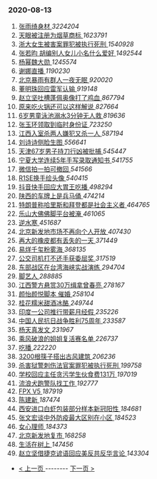 ### 2020-08-13 
1. [ 张雨绮身材 ](https://s.weibo.com/weibo?q=%23%E5%BC%A0%E9%9B%A8%E7%BB%AE%E8%BA%AB%E6%9D%90%23&Refer=top) *3224204*
1. [ 天眼被注册为烟草商标 ](https://s.weibo.com/weibo?q=%23%E5%A4%A9%E7%9C%BC%E8%A2%AB%E6%B3%A8%E5%86%8C%E4%B8%BA%E7%83%9F%E8%8D%89%E5%95%86%E6%A0%87%23&Refer=top) *1623791*
1. [ 浙大女生被害案罪犯被执行死刑 ](https://s.weibo.com/weibo?q=%23%E6%B5%99%E5%A4%A7%E5%A5%B3%E7%94%9F%E8%A2%AB%E5%AE%B3%E6%A1%88%E7%BD%AA%E7%8A%AF%E8%A2%AB%E6%89%A7%E8%A1%8C%E6%AD%BB%E5%88%91%23&Refer=top) *1540928*
1. [ 张若昀 胡编别人女儿小名什么爱好 ](https://s.weibo.com/weibo?q=%E5%BC%A0%E8%8B%A5%E6%98%80%20%E8%83%A1%E7%BC%96%E5%88%AB%E4%BA%BA%E5%A5%B3%E5%84%BF%E5%B0%8F%E5%90%8D%E4%BB%80%E4%B9%88%E7%88%B1%E5%A5%BD&Refer=top) *1492544*
1. [ 杨幂魏大勋 ](https://s.weibo.com/weibo?q=%E6%9D%A8%E5%B9%82%E9%AD%8F%E5%A4%A7%E5%8B%8B&Refer=top) *1245574*
1. [ 谢娜直播 ](https://s.weibo.com/weibo?q=%23%E8%B0%A2%E5%A8%9C%E7%9B%B4%E6%92%AD%23&topic_ad=1&Refer=top) *1190230*
1. [ 北京暴雨有群人一夜无眠 ](https://s.weibo.com/weibo?q=%23%E5%8C%97%E4%BA%AC%E6%9A%B4%E9%9B%A8%E6%9C%89%E7%BE%A4%E4%BA%BA%E4%B8%80%E5%A4%9C%E6%97%A0%E7%9C%A0%23&Refer=top) *920020*
1. [ 董明珠回应雷军认输 ](https://s.weibo.com/weibo?q=%E8%91%A3%E6%98%8E%E7%8F%A0%E5%9B%9E%E5%BA%94%E9%9B%B7%E5%86%9B%E8%AE%A4%E8%BE%93&Refer=top) *919148*
1. [ 赵立坚吐槽蓬佩奥像打了鸡血 ](https://s.weibo.com/weibo?q=%23%E8%B5%B5%E7%AB%8B%E5%9D%9A%E5%90%90%E6%A7%BD%E8%93%AC%E4%BD%A9%E5%A5%A5%E5%83%8F%E6%89%93%E4%BA%86%E9%B8%A1%E8%A1%80%23&Refer=top) *867794*
1. [ 原来吃火锅还可以这样解说 ](https://s.weibo.com/weibo?q=%23%E5%8E%9F%E6%9D%A5%E5%90%83%E7%81%AB%E9%94%85%E8%BF%98%E5%8F%AF%E4%BB%A5%E8%BF%99%E6%A0%B7%E8%A7%A3%E8%AF%B4%23&Refer=top) *827664*
1. [ 6岁男童泳池溺水3分钟无人救 ](https://s.weibo.com/weibo?q=%236%E5%B2%81%E7%94%B7%E7%AB%A5%E6%B3%B3%E6%B1%A0%E6%BA%BA%E6%B0%B43%E5%88%86%E9%92%9F%E6%97%A0%E4%BA%BA%E6%95%91%23&Refer=top) *819636*
1. [ 张玉环领取到临时身份证 ](https://s.weibo.com/weibo?q=%23%E5%BC%A0%E7%8E%89%E7%8E%AF%E9%A2%86%E5%8F%96%E5%88%B0%E4%B8%B4%E6%97%B6%E8%BA%AB%E4%BB%BD%E8%AF%81%23&Refer=top) *723250*
1. [ 江西入室杀两人嫌犯又杀一人 ](https://s.weibo.com/weibo?q=%23%E6%B1%9F%E8%A5%BF%E5%85%A5%E5%AE%A4%E6%9D%80%E4%B8%A4%E4%BA%BA%E5%AB%8C%E7%8A%AF%E5%8F%88%E6%9D%80%E4%B8%80%E4%BA%BA%23&Refer=top) *587194*
1. [ 刘诗诗侧脸生图 ](https://s.weibo.com/weibo?q=%23%E5%88%98%E8%AF%97%E8%AF%97%E4%BE%A7%E8%84%B8%E7%94%9F%E5%9B%BE%23&Refer=top) *556641*
1. [ 天津67岁男子持刀行凶被批捕 ](https://s.weibo.com/weibo?q=%23%E5%A4%A9%E6%B4%A567%E5%B2%81%E7%94%B7%E5%AD%90%E6%8C%81%E5%88%80%E8%A1%8C%E5%87%B6%E8%A2%AB%E6%89%B9%E6%8D%95%23&Refer=top) *545447*
1. [ 宁夏大学连续5年手写录取通知书 ](https://s.weibo.com/weibo?q=%23%E5%AE%81%E5%A4%8F%E5%A4%A7%E5%AD%A6%E8%BF%9E%E7%BB%AD5%E5%B9%B4%E6%89%8B%E5%86%99%E5%BD%95%E5%8F%96%E9%80%9A%E7%9F%A5%E4%B9%A6%23&Refer=top) *541755*
1. [ 微信拍一拍可撤回 ](https://s.weibo.com/weibo?q=%E5%BE%AE%E4%BF%A1%E6%8B%8D%E4%B8%80%E6%8B%8D%E5%8F%AF%E6%92%A4%E5%9B%9E&Refer=top) *541566*
1. [ R1SE换手绘头像 ](https://s.weibo.com/weibo?q=%23R1SE%E6%8D%A2%E6%89%8B%E7%BB%98%E5%A4%B4%E5%83%8F%23&Refer=top) *540415*
1. [ 抖音快手回应大胃王吃播 ](https://s.weibo.com/weibo?q=%23%E6%8A%96%E9%9F%B3%E5%BF%AB%E6%89%8B%E5%9B%9E%E5%BA%94%E5%A4%A7%E8%83%83%E7%8E%8B%E5%90%83%E6%92%AD%23&Refer=top) *498294*
1. [ 陕西的车牌上是兵马俑 ](https://s.weibo.com/weibo?q=%E9%99%95%E8%A5%BF%E7%9A%84%E8%BD%A6%E7%89%8C%E4%B8%8A%E6%98%AF%E5%85%B5%E9%A9%AC%E4%BF%91&Refer=top) *474214*
1. [ 特朗普称哈里斯和拜登都是社会主义者 ](https://s.weibo.com/weibo?q=%23%E7%89%B9%E6%9C%97%E6%99%AE%E7%A7%B0%E5%93%88%E9%87%8C%E6%96%AF%E5%92%8C%E6%8B%9C%E7%99%BB%E9%83%BD%E6%98%AF%E7%A4%BE%E4%BC%9A%E4%B8%BB%E4%B9%89%E8%80%85%23&Refer=top) *464765*
1. [ 乐山大佛佛脚平台被淹 ](https://s.weibo.com/weibo?q=%23%E4%B9%90%E5%B1%B1%E5%A4%A7%E4%BD%9B%E4%BD%9B%E8%84%9A%E5%B9%B3%E5%8F%B0%E8%A2%AB%E6%B7%B9%23&Refer=top) *461065*
1. [ 逆水寒 ](https://s.weibo.com/weibo?q=%E9%80%86%E6%B0%B4%E5%AF%92&Refer=top) *451687*
1. [ 北京新发地市场不再向个人开放 ](https://s.weibo.com/weibo?q=%23%E5%8C%97%E4%BA%AC%E6%96%B0%E5%8F%91%E5%9C%B0%E5%B8%82%E5%9C%BA%E4%B8%8D%E5%86%8D%E5%90%91%E4%B8%AA%E4%BA%BA%E5%BC%80%E6%94%BE%23&Refer=top) *407430*
1. [ 再大的橡皮都有丢失的一天 ](https://s.weibo.com/weibo?q=%23%E5%86%8D%E5%A4%A7%E7%9A%84%E6%A9%A1%E7%9A%AE%E9%83%BD%E6%9C%89%E4%B8%A2%E5%A4%B1%E7%9A%84%E4%B8%80%E5%A4%A9%23&Refer=top) *371449*
1. [ 易烊千玺粉雾海 ](https://s.weibo.com/weibo?q=%23%E6%98%93%E7%83%8A%E5%8D%83%E7%8E%BA%E7%B2%89%E9%9B%BE%E6%B5%B7%23&Refer=top) *368135*
1. [ 公交司机打不还手获委屈奖 ](https://s.weibo.com/weibo?q=%23%E5%85%AC%E4%BA%A4%E5%8F%B8%E6%9C%BA%E6%89%93%E4%B8%8D%E8%BF%98%E6%89%8B%E8%8E%B7%E5%A7%94%E5%B1%88%E5%A5%96%23&Refer=top) *317519*
1. [ 东部战区在台湾海峡实战演练 ](https://s.weibo.com/weibo?q=%23%E4%B8%9C%E9%83%A8%E6%88%98%E5%8C%BA%E5%9C%A8%E5%8F%B0%E6%B9%BE%E6%B5%B7%E5%B3%A1%E5%AE%9E%E6%88%98%E6%BC%94%E7%BB%83%23&Refer=top) *294704*
1. [ 脚艺人 ](https://s.weibo.com/weibo?q=%E8%84%9A%E8%89%BA%E4%BA%BA&Refer=top) *288885*
1. [ 江西警方悬赏30万缉拿曾春亮 ](https://s.weibo.com/weibo?q=%23%E6%B1%9F%E8%A5%BF%E8%AD%A6%E6%96%B9%E6%82%AC%E8%B5%8F30%E4%B8%87%E7%BC%89%E6%8B%BF%E6%9B%BE%E6%98%A5%E4%BA%AE%23&Refer=top) *278167*
1. [ 颜怡颜悦脚本 催婚 ](https://s.weibo.com/weibo?q=%E9%A2%9C%E6%80%A1%E9%A2%9C%E6%82%A6%E8%84%9A%E6%9C%AC%20%E5%82%AC%E5%A9%9A&Refer=top) *258104*
1. [ 桂花糯米甜酒冰酪 ](https://s.weibo.com/weibo?q=%23%E6%A1%82%E8%8A%B1%E7%B3%AF%E7%B1%B3%E7%94%9C%E9%85%92%E5%86%B0%E9%85%AA%23&Refer=top) *249744*
1. [ 印度一公司推行带薪月经假 ](https://s.weibo.com/weibo?q=%23%E5%8D%B0%E5%BA%A6%E4%B8%80%E5%85%AC%E5%8F%B8%E6%8E%A8%E8%A1%8C%E5%B8%A6%E8%96%AA%E6%9C%88%E7%BB%8F%E5%81%87%23&Refer=top) *235226*
1. [ 中国人民抗日战争胜利75周年 ](https://s.weibo.com/weibo?q=%23%E4%B8%AD%E5%9B%BD%E4%BA%BA%E6%B0%91%E6%8A%97%E6%97%A5%E6%88%98%E4%BA%89%E8%83%9C%E5%88%A975%E5%91%A8%E5%B9%B4%23&Refer=top) *233587*
1. [ 杨天真发文 ](https://s.weibo.com/weibo?q=%23%E6%9D%A8%E5%A4%A9%E7%9C%9F%E5%8F%91%E6%96%87%23&Refer=top) *231967*
1. [ 乘风破浪的姐姐复活赛名单 ](https://s.weibo.com/weibo?q=%E4%B9%98%E9%A3%8E%E7%A0%B4%E6%B5%AA%E7%9A%84%E5%A7%90%E5%A7%90%E5%A4%8D%E6%B4%BB%E8%B5%9B%E5%90%8D%E5%8D%95&Refer=top) *226737*
1. [ 吃播 ](https://s.weibo.com/weibo?q=%E5%90%83%E6%92%AD&Refer=top) *222220*
1. [ 3200根筷子搭出古风建筑 ](https://s.weibo.com/weibo?q=3200%E6%A0%B9%E7%AD%B7%E5%AD%90%E6%90%AD%E5%87%BA%E5%8F%A4%E9%A3%8E%E5%BB%BA%E7%AD%91&Refer=top) *206236*
1. [ 杀害狱警刺伤法官案罪犯被执行死刑 ](https://s.weibo.com/weibo?q=%E6%9D%80%E5%AE%B3%E7%8B%B1%E8%AD%A6%E5%88%BA%E4%BC%A4%E6%B3%95%E5%AE%98%E6%A1%88%E7%BD%AA%E7%8A%AF%E8%A2%AB%E6%89%A7%E8%A1%8C%E6%AD%BB%E5%88%91&Refer=top) *199758*
1. [ 学校回应主任贪污学生伙食费131万 ](https://s.weibo.com/weibo?q=%23%E5%AD%A6%E6%A0%A1%E5%9B%9E%E5%BA%94%E4%B8%BB%E4%BB%BB%E8%B4%AA%E6%B1%A1%E5%AD%A6%E7%94%9F%E4%BC%99%E9%A3%9F%E8%B4%B9131%E4%B8%87%23&Refer=top) *197019*
1. [ 流浪犬跑警队找工作 ](https://s.weibo.com/weibo?q=%E6%B5%81%E6%B5%AA%E7%8A%AC%E8%B7%91%E8%AD%A6%E9%98%9F%E6%89%BE%E5%B7%A5%E4%BD%9C&Refer=top) *192777*
1. [ FPX V5 ](https://s.weibo.com/weibo?q=FPX%20V5&Refer=top) *187919*
1. [ 陈建新 ](https://s.weibo.com/weibo?q=%E9%99%88%E5%BB%BA%E6%96%B0&Refer=top) *187474*
1. [ 西安进口白虾包装部分样本新冠阳性 ](https://s.weibo.com/weibo?q=%23%E8%A5%BF%E5%AE%89%E8%BF%9B%E5%8F%A3%E7%99%BD%E8%99%BE%E5%8C%85%E8%A3%85%E9%83%A8%E5%88%86%E6%A0%B7%E6%9C%AC%E6%96%B0%E5%86%A0%E9%98%B3%E6%80%A7%23&Refer=top) *184681*
1. [ 张文宏谈中外防疫最大区别在小区 ](https://s.weibo.com/weibo?q=%E5%BC%A0%E6%96%87%E5%AE%8F%E8%B0%88%E4%B8%AD%E5%A4%96%E9%98%B2%E7%96%AB%E6%9C%80%E5%A4%A7%E5%8C%BA%E5%88%AB%E5%9C%A8%E5%B0%8F%E5%8C%BA&Refer=top) *184523*
1. [ 女心理师 ](https://s.weibo.com/weibo?q=%E5%A5%B3%E5%BF%83%E7%90%86%E5%B8%88&Refer=top) *184373*
1. [ 北京新发地复市 ](https://s.weibo.com/weibo?q=%23%E5%8C%97%E4%BA%AC%E6%96%B0%E5%8F%91%E5%9C%B0%E5%A4%8D%E5%B8%82%23&Refer=top) *168258*
1. [ 生活在树上 ](https://s.weibo.com/weibo?q=%23%E7%94%9F%E6%B4%BB%E5%9C%A8%E6%A0%91%E4%B8%8A%23&Refer=top) *147456*
1. [ 赵立坚借捷克谚语回应美反共反华言论 ](https://s.weibo.com/weibo?q=%23%E8%B5%B5%E7%AB%8B%E5%9D%9A%E5%80%9F%E6%8D%B7%E5%85%8B%E8%B0%9A%E8%AF%AD%E5%9B%9E%E5%BA%94%E7%BE%8E%E5%8F%8D%E5%85%B1%E5%8F%8D%E5%8D%8E%E8%A8%80%E8%AE%BA%23&Refer=top) *143304* 

- [ < 上一页 ](https://github.com/able8/weibo-hot-record/blob/master/2020-08-12.md) -------- [ 下一页 > ](https://github.com/able8/weibo-hot-record/blob/master/2020-08-14.md)